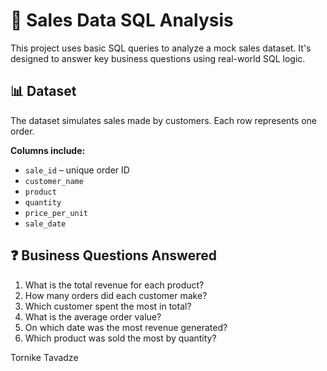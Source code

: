 # 🧾 Sales Data SQL Analysis

This project uses basic SQL queries to analyze a mock sales dataset. It's designed to answer key business questions using real-world SQL logic.

## 📊 Dataset

The dataset simulates sales made by customers. Each row represents one order.

**Columns include:**
- `sale_id` – unique order ID
- `customer_name`
- `product`
- `quantity`
- `price_per_unit`
- `sale_date`

## ❓ Business Questions Answered

1. What is the total revenue for each product?
2. How many orders did each customer make?
3. Which customer spent the most in total?
4. What is the average order value?
5. On which date was the most revenue generated?
6. Which product was sold the most by quantity?

Tornike Tavadze
